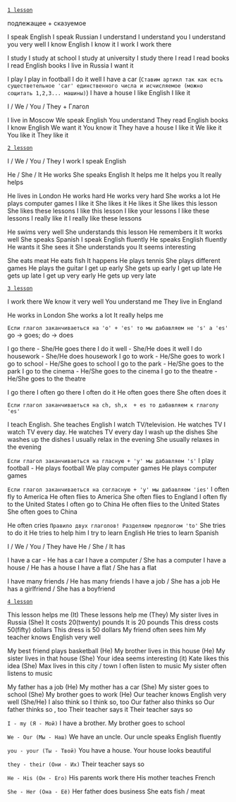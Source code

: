 [`1 lesson`](https://www.youtube.com/watch?v=1nHDPfECzXs&index=1&list=PL3KDFIV9zTkzKyHAKHhZSIWfRZwY6UBNX)

подлежащее + сказуемое 

I speak English
I speak Russian
I understand
I understand you
I understand you very well
I know English
I know it
I work
I work there

I study
I study at school
I study at university
I study there
I read
I read books
I read English books
I live in Russia
I want it

I play
I play in football
I do it well
I have a car (`Ставим артикл так как есть существетельное 'car' единственного числа и исчисляемое (можно сощитать 1,2,3... машины)`)
I have a house
I like English
I like it

I / We / You / They + Глагол

I live in Moscow
We speak English
You understand
They read English books
I know English
We want it
You know it
They have a house
I like it
We like it
You like it 
They like it

[`2 lesson`](https://www.youtube.com/watch?v=Nr9THy3r-ho&index=3&list=PL3KDFIV9zTkzKyHAKHhZSIWfRZwY6UBNX)

I / We / You / They
I work
I speak English

He / She / It
He works
She speaks English
It helps me
It helps you
It really helps

He lives in London
He works hard
He works very hard
She works a lot
He plays computer games
I like it
She likes it
He likes it
She likes this lesson
She likes these lessons
I like this lesson
I like your lessons
I like these lessons
I really like it
I really like these lessons

He swims very well
She understands this lesson
He remembers it
It works  well
She speaks Spanish
I speak English fluently
He speaks English fluently
He wants it
She sees it
She understands you
It seems interesting

She eats meat
He eats fish
It happens
He plays tennis
She plays different games
He plays the guitar
I get up early
She gets up early
I get up late
He gets up late
I get up very early
He gets up very late

[`3 lesson`](https://www.youtube.com/watch?v=Zf1Kxwm4Bh0&list=PL3KDFIV9zTkzKyHAKHhZSIWfRZwY6UBNX&index=5)

I work there
We know it very well
You understand me
They live in England

He works in London
She works a lot
It really helps me

`Если глагол заканчиваеться на 'o' + 'es' то мы дабавляем не 's' а 'es'`
go -> goes; do -> does

I go there          - She/He goes there
I do it well        - She/He does it well
I do housework      - She/He does housework
I go to work        - He/She goes to work
I go to school      - He/She goes to school
I go to the park    - He/She goes to the park
I go to the cinema  - He/She goes to the cinema 
I go to the theatre - He/She goes to the theatre

I go there
I often go there
I often do it
He often goes there
She often does it

`Если глагол заканчиваеться на ch, sh,x  + es то дабавляем к глаголу 'es'`

I teach English. She teaches English
I watch TV/television. He watches TV
I watch TV every day. He watches TV every day
I wash up the dishes
She washes up the dishes
I usually relax in the evening
She usually relaxes in the evening

`Если глагол заканчиваеться на гласную + 'y' мы дабавляем 's'`
I play football - He plays football
We play computer games
He plays computer games

`Если глагол заканчиваеться на согласную + 'y' мы дабавляем 'ies'`
I often fly to America
He often flies to America
She often flies to England
I often fly to the United States
I often go to China
He often flies to the United States
She often goes to China


He often cries
`Правило двух глаголов! Разделяем предлогом 'to'`
She tries to do it
He tries to help him
I try to learn English
He tries to learn Spanish

I / We / You / They have
He / She / It has

I have a car - He has a car
I have a computer / She has a computer
I have a house / He has a house
I have a flat / She has a flat

I have many friends / He has many friends
I have a job / She has a job
He has a girlfriend / She has a boyfriend

[`4 lesson`](https://www.youtube.com/watch?v=HQWfe-HBg50&list=PL3KDFIV9zTkzKyHAKHhZSIWfRZwY6UBNX&index=7)

This lesson helps me (It)
These lessons help me (They)
My sister lives in Russia (She)
It costs 20(twenty) pounds
It is 20 pounds
This dress costs 50(fifty) dollars
This dress is 50 dollars
My friend often sees him
My teacher knows English very well

My best friend plays basketball (He)
My brother lives in this house (He)
My sister lives in that house (She)
Your idea seems interesting (it)
Kate likes this idea (She)
Max lives in this city / town
I often listen to music
My sister often listens to music

My father has a job (He)
My mother has a car (She)
My sister goes to school (She)
My brother goes to work (He)
Our teacher knows English very well (She/He)
I also think so
I think so, too
Our father also thinks so
Our father thinks so , too
Their teacher says it
Their teacher says so

`I - my (Я - Мой)`
I have a brother. My brother goes to school

`We - Our (Мы - Наш)`
We have an uncle. Our uncle speaks English fluently

`you - your (Ты - Твой)`
You have a house. Your house looks beautiful

`they - their (Они - Их)`
Their teacher says so

`He - His (Он - Его)`
His parents work there
His mother teaches French

`She - Her (Она - Её)`
Her father does business
She eats fish / meat